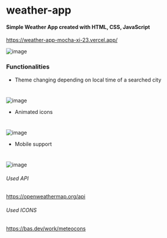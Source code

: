 # weather-app
#### Simple Weather App created with HTML, CSS, JavaScript
https://weather-app-mocha-xi-23.vercel.app/

![image](https://user-images.githubusercontent.com/42873374/222572675-b3d069c2-cee7-4923-9c7e-a0037728253c.png)


### Functionalities
* Theme changing depending on local time of a searched city
#
![image](https://user-images.githubusercontent.com/42873374/222572610-5816caa0-93fa-4edf-ba96-7c8265fa5295.png)
* Animated icons
#
![image](https://user-images.githubusercontent.com/42873374/222574649-6c69f82e-8d6a-42c8-a897-318a749dc4ad.png)

* Mobile support
#
![image](https://user-images.githubusercontent.com/42873374/222574920-31930936-e113-454d-8fd0-aa19a4f9acd5.png)




###### Used API
https://openweathermap.org/api

###### Used ICONS
https://bas.dev/work/meteocons
